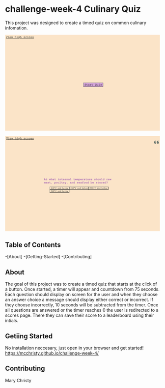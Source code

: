 # challenge-week-4 Culinary Quiz
This project was designed to create a timed quiz on common culinary infomation.

![deployed application before start of quiz](Assets/Images/Screen%20Shot%202023-05-22%20at%206.12.13%20PM.png)

![deployed application after start of quiz](Assets/Images/Screen%20Shot%202023-05-22%20at%206.12.25%20PM.png)

## Table of Contents
-[About]
-[Getting-Started]
-[Contributing]

## About
The goal of this project was to create a timed quiz that starts at the click of a button. Once started, a timer will appear and countdown from 75 seconds. Each question should display on screen for the user and when they choose an answer choice a message should display either correct or incorrect. If they choose incorrectly, 10 seconds will be subtracted from the timer. Once all questions are answered or the timer reaches 0 the user is redirected to a scores page. There they can save their score to a leaderboard using their intials. 


## Getiing Started
No installation neccesary, just open in your browser and get started!
https://mcchristy.github.io/challenge-week-4/ 


## Contributing
Mary Christy

